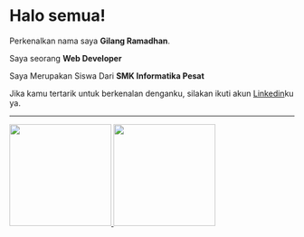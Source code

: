 # Halo semua! 

Perkenalkan nama saya **Gilang Ramadhan**.<br>

Saya seorang **Web Developer** <br>

Saya Merupakan Siswa Dari **SMK Informatika Pesat**<br>

Jika kamu tertarik untuk berkenalan denganku, silakan ikuti akun [Linkedin](www.linkedin.com/in/aunurrahman-ramy-al-ghazy-215b7628b)ku ya.<hr>

<p align="left">
<a href="https://github.com/RyoAkihito">
  <img height="180em" src="https://github-readme-stats-eight-theta.vercel.app/api?username=penuliscode&show_icons=true&theme=algolia&include_all_commits=true&count_private=true"/>
  <img height="180em" src="https://github-readme-stats-eight-theta.vercel.app/api/top-langs/?username=penuliscode&layout=compact&theme=algolia"/>
</a>
</p>
